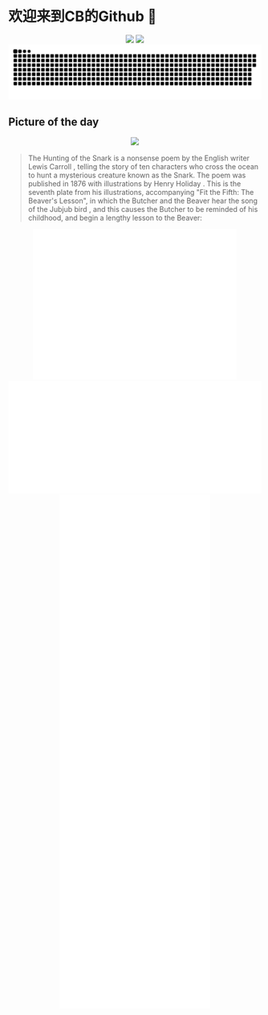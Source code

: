 
# 欢迎来到CB的Github 👋

<div align="center">
  <img height="137px" src="https://github-readme-stats.vercel.app/api?username=SuperCB&show_icons=true&theme=radical" />
  <img height="137px" src="https://github-readme-stats.vercel.app/api/top-langs/?username=SuperCB&hide_title=true&hide_border=true&layout=compact&langs_count=6&text_color=000&icon_color=fff" />
</div>


<div align="center">
    <img src="./contribution-snake/github-contribution-grid-snake.svg" />
</div>



## Picture of the day
<div align="center">
  <img width=400px src="https://upload.wikimedia.org/wikipedia/commons/thumb/2/23/Lewis_Carroll_-_Henry_Holiday_-_Hunting_of_the_Snark_-_Plate_7.jpg/525px-Lewis_Carroll_-_Henry_Holiday_-_Hunting_of_the_Snark_-_Plate_7.jpg" />
</div>

>The Hunting of the Snark  is a  nonsense poem  by the English writer  Lewis Carroll , telling the story of ten characters who cross the ocean to hunt a mysterious creature known as the Snark. The poem was published in 1876 with illustrations by  Henry Holiday . This is the seventh plate from his illustrations, accompanying "Fit the Fifth: The Beaver's Lesson", in which the Butcher and the Beaver hear the song of the  Jubjub bird , and this causes the Butcher to be reminded of his childhood, and begin a lengthy lesson to the Beaver:



<div align="center">
  <img height="300px" src="base_metrics.svg" />
  <img  src="metrics.plugin.calendar.full.svg" />
</div>


<div align="center">
  <img  src="plugin_metrics.svg" /> 
</div>
